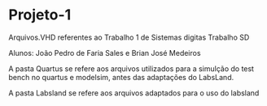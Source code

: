 # Projeto-1
Arquivos.VHD referentes ao Trabalho 1 de Sistemas digitas 
Trabalho SD

Alunos: João Pedro de Faria Sales e Brian José Medeiros

A pasta Quartus se refere aos arquivos utilizados para a simulção do test bench no quartus e modelsim, antes das adaptações do LabsLand.

A pasta Labsland se refere aos arquivos adaptados para o uso do labsland

